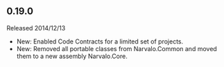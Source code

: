 ## 0.19.0
Released 2014/12/13
- New: Enabled Code Contracts for a limited set of projects.
- New: Removed all portable classes from Narvalo.Common
  and moved them to a new assembly Narvalo.Core.
